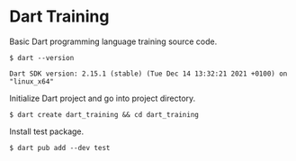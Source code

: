 # Dart Training

Basic Dart programming language training source code.

`$ dart --version`

```
Dart SDK version: 2.15.1 (stable) (Tue Dec 14 13:32:21 2021 +0100) on "linux_x64"
```

Initialize Dart project and go into project directory.

`$ dart create dart_training && cd dart_training`

Install test package.

`$ dart pub add --dev test`



